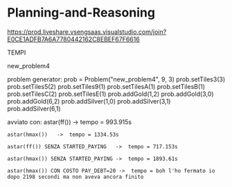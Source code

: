 # Planning-and-Reasoning
https://prod.liveshare.vsengsaas.visualstudio.com/join?E0CE1ADFB7A6A7780442162C8EBEF67F6616


TEMPI

new_problem4

problem generator:
	prob = Problem("new_problem4", 9, 3)
	prob.setTiles3(3)
	prob.setTiles5(2)
	prob.setTiles9(1)
	prob.setTilesA(1)
	prob.setTilesB(1)
	prob.setTilesC(2)
	prob.setTilesE(1)
	prob.addGold(1,2)
	prob.addGold(3,0)
	prob.addGold(6,2)
	prob.addSilver(1,0)
	prob.addSilver(3,1)
	prob.addSilver(6,1)

avviato con:
	astar(ff())	->  tempo = 993.915s

	astar(hmax())	->  tempo = 1334.53s

	astar(ff()) SENZA STARTED_PAYING   ->  tempo = 717.153s

	astar(hmax()) SENZA STARTED_PAYING ->  tempo = 1893.61s

	astar(hmax()) CON COSTO PAY_DEBT=20 ->  tempo = boh l'ho fermato io dopo 2198 secondi ma non aveva ancora finito




